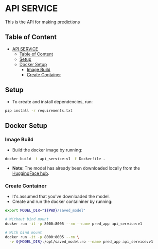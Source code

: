 # API SERVICE

This is the API for making predictions

## Table of Content

- [API SERVICE](#api-service)
  - [Table of Content](#table-of-content)
  - [Setup](#setup)
  - [Docker Setup](#docker-setup)
    - [Image Build](#image-build)
    - [Create Container](#create-container)

## Setup

- To create and install dependencies, run:

```sh
pip install -r requirements.txt
```

## Docker Setup

### Image Build

- Build the docker image by running:

```sh
docker build -t api_service:v1 -f Dockerfile .
```

- **Note**: The model has already been downloaded locally from the [HuggingFace hub](https://huggingface.co/chineidu/bert-finetuned-ner).

### Create Container

- It's assumed that you've downloaded the model.
- Create and run the docker containiner by running:

```sh
export MODEL_DIR="${PWD}/saved_model"

# Without bind mount
docker run -it -p 8000:8005 --rm --name pred_app api_service:v1

# With bind mount
docker run -it -p 8000:8005 --rm \
  -v ${MODEL_DIR}:/opt/saved_model:ro --name pred_app api_service:v1
```

